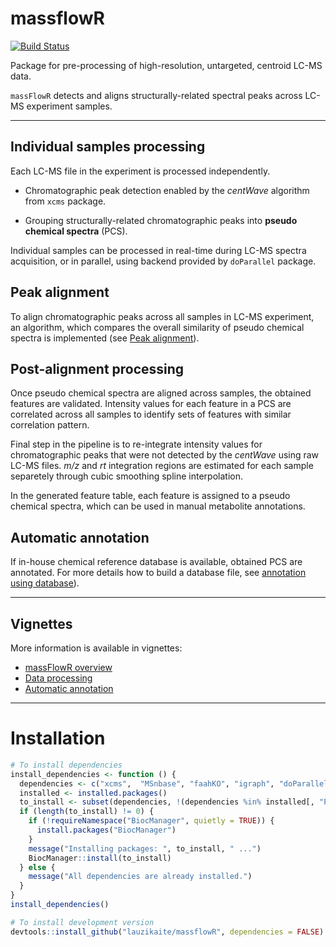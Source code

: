 
# massflowR

[![Build
Status](https://travis-ci.org/lauzikaite/massFlowR.svg?branch=master)](https://travis-ci.org/lauzikaite/massFlowR)

Package for pre-processing of high-resolution, untargeted, centroid
LC-MS data.

`massFlowR` detects and aligns structurally-related spectral peaks
across LC-MS experiment samples.

-----

## Individual samples processing

Each LC-MS file in the experiment is processed independently.

  - Chromatographic peak detection enabled by the *centWave* algorithm
    from `xcms` package.

  - Grouping structurally-related chromatographic peaks into **pseudo
    chemical spectra** (PCS).

Individual samples can be processed in real-time during LC-MS spectra
acquisition, or in parallel, using backend provided by `doParallel`
package.

## Peak alignment

To align chromatographic peaks across all samples in LC-MS experiment,
an algorithm, which compares the overall similarity of pseudo chemical
spectra is implemented (see [Peak
alignment](https://htmlpreview.github.io/?https://github.com/lauzikaite/massFlowR/blob/master/vignettes/processing.html)).

## Post-alignment processing

Once pseudo chemical spectra are aligned across samples, the obtained
features are validated. Intensity values for each feature in a PCS are
correlated across all samples to identify sets of features with similar
correlation pattern.

Final step in the pipeline is to re-integrate intensity values for
chromatographic peaks that were not detected by the *centWave* using raw
LC-MS files. *m/z* and *rt* integration regions are estimated for each
sample separetely through cubic smoothing spline interpolation.

In the generated feature table, each feature is assigned to a pseudo
chemical spectra, which can be used in manual metabolite annotations.

## Automatic annotation

If in-house chemical reference database is available, obtained PCS are
annotated. For more details how to build a database file, see
[annotation using
database](https://htmlpreview.github.io/?https://github.com/lauzikaite/massFlowR/blob/master/vignettes/annotation.html)).

-----

## Vignettes

More information is available in vignettes:

  - [massFlowR
    overview](https://htmlpreview.github.io/?https://github.com/lauzikaite/massFlowR/blob/master/vignettes/massFlowR.html)
  - [Data
    processing](https://htmlpreview.github.io/?https://github.com/lauzikaite/massFlowR/blob/master/vignettes/processing.html)
  - [Automatic
    annotation](https://htmlpreview.github.io/?https://github.com/lauzikaite/massFlowR/blob/master/vignettes/annotation.html)

-----

# Installation

``` r
# To install dependencies
install_dependencies <- function () {
  dependencies <- c("xcms",  "MSnbase", "faahKO", "igraph", "doParallel",  "foreach", "ggplot2", "viridis", "gridExtra")
  installed <- installed.packages()
  to_install <- subset(dependencies, !(dependencies %in% installed[, "Package"]))
  if (length(to_install) != 0) {
    if (!requireNamespace("BiocManager", quietly = TRUE)) {
      install.packages("BiocManager")
    }
    message("Installing packages: ", to_install, " ...")
    BiocManager::install(to_install)
  } else {
    message("All dependencies are already installed.")
  }
}
install_dependencies()

# To install development version
devtools::install_github("lauzikaite/massflowR", dependencies = FALSE)
```
